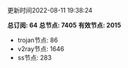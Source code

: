 更新时间2022-08-11 19:38:24

**总订阅: 64**
**总节点: 7405**
**有效节点: 2015**
- trojan节点: 86
- v2ray节点: 1646
- ss节点: 283
